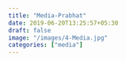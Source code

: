 ```yaml
---
title: "Media-Prabhat"
date: 2019-06-20T13:25:57+05:30
draft: false
image: "/images/4-Media.jpg"
categories: ["media"]
---
```


